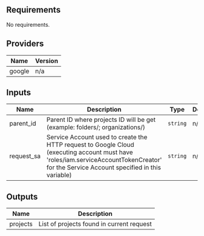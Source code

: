 ## Requirements

No requirements.

## Providers

| Name | Version |
|------|---------|
| google | n/a |

## Inputs

| Name | Description | Type | Default | Required |
|------|-------------|------|---------|:--------:|
| parent\_id | Parent ID where projects ID will be get (example: folders/<NUM>; organizations/<NUM>) | `string` | n/a | yes |
| request\_sa | Service Account used to create the HTTP request to Google Cloud (executing account must have 'roles/iam.serviceAccountTokenCreator' for the Service Account specified in this variable) | `string` | n/a | yes |

## Outputs

| Name | Description |
|------|-------------|
| projects | List of projects found in current request |

